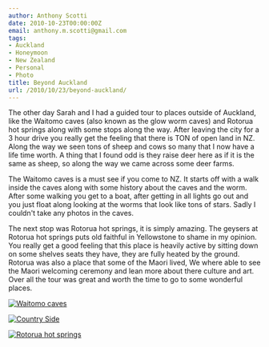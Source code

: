 ```yaml
---
author: Anthony Scotti
date: 2010-10-23T00:00:00Z
email: anthony.m.scotti@gmail.com
tags:
- Auckland
- Honeymoon
- New Zealand
- Personal
- Photo
title: Beyond Auckland
url: /2010/10/23/beyond-auckland/
---
```


The other day Sarah and I had a guided tour to places outside of Auckland, like the Waitomo caves (also known as the glow worm caves) and Rotorua hot springs along with some stops along the way. After leaving the city for a 3 hour drive you really get the feeling that there is TON of open land in NZ. Along the way we seen tons of sheep and cows so many that I now have a life time worth. A thing that I found odd is they raise deer here as if it is the same as sheep, so along the way we came across some deer farms.

The Waitomo caves is a must see if you come to NZ. It starts off with a walk inside the caves along with some history about the caves and the worm. After some walking you get to a boat, after getting in all lights go out and you just float along looking at the worms that look like tons of stars. Sadly I couldn't take any photos in the caves. 

The next stop was Rotorua hot springs, it is simply amazing. The geysers at Rotorua hot springs puts old faithful in Yellowstone to shame in my opinion. You really get a good feeling that this place is heavily active by sitting down on some shelves seats they have, they are fully heated by the ground. Rotorua was also a place that some of the Maori lived, We where able to see the Maori welcoming ceremony and lean more about there culture and art. Over all the tour was great and worth the time to go to some wonderful places.


[![Waitomo caves](/images/photos/New_Zealand/DSC00175-300x225.jpg)](/images/photos/New_Zealand/DSC00175.jpg)

[![Country Side](/images/photos/New_Zealand/DSC00236-300x225.jpg)](/images/photos/New_Zealand/DSC00236.jpg)

[![Rotorua hot springs](/images/photos/New_Zealand/DSC00353-300x225.jpg)](/images/photos/New_Zealand/DSC00353.jpg)